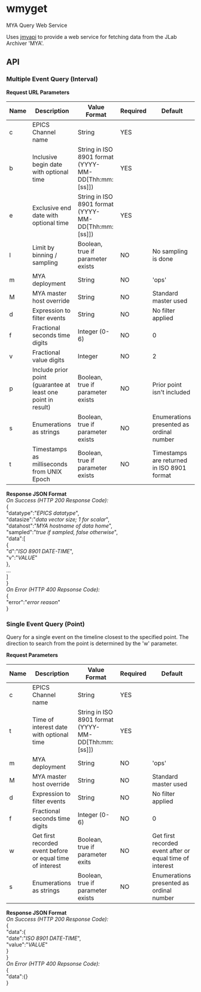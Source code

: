 # wmyget
MYA Query Web Service

Uses [jmyapi](https://github.com/JeffersonLab/jmyapi) to provide a web service for fetching data from the JLab Archiver 'MYA'.

## API    

### Multiple Event Query (Interval)

**Request URL Parameters**     

| Name  | Description                                                  | Value Format                                        | Required | Default                                    |   
|-------|--------------------------------------------------------------|-----------------------------------------------------|----------|--------------------------------------------|   
| c     | EPICS Channel name                                           | String                                              | YES      |                                            |  
| b     | Inclusive begin date with optional time                      | String in ISO 8901 format (YYYY-MM-DD[Thh:mm:[ss]]) | YES      |                                            |  
| e     | Exclusive end date with optional time                        | String in ISO 8901 format (YYYY-MM-DD[Thh:mm:[ss]]) | YES      |                                            |
| l     | Limit by binning / sampling                                  | Boolean, true if parameter exists                   | NO       | No sampling is done                        | 
| m     | MYA deployment                                               | String                                              | NO       | 'ops'                                      |   
| M     | MYA master host override                                     | String                                              | NO       | Standard master used                       |   
| d     | Expression to filter events                                  | String                                              | NO       | No filter applied                          |   
| f     | Fractional seconds time digits                               | Integer (0-6)                                       | NO       | 0                                          |    
| v     | Fractional value digits                                      | Integer                                             | NO       | 2                                          |   
| p     | Include prior point (guarantee at least one point in result) | Boolean, true if parameter exists                   | NO       | Prior point isn't included                 |   
| s     | Enumerations as strings                                      | Boolean, true if parameter exists                   | NO       | Enumerations presented as ordinal number   |   
| t     | Timestamps as milliseconds from UNIX Epoch                   | Boolean, true if parameter exists                   | NO       | Timestamps are returned in ISO 8901 format |   

**Response JSON Format**    
*On Success (HTTP 200 Response Code):*   
{   
    "datatype":"_EPICS datatype_",     
    "datasize":"_data vector size; 1 for scalar_",    
    "datahost":"_MYA hostname of data home_",      
    "sampled":"_true if sampled, false otherwise_",   
    "data":[   
        {   
            "d":"_ISO 8901 DATE-TIME_",   
            "v":"_VALUE_"   
        },   
        ...   
    ]    
}     
*On Error (HTTP 400 Repsonse Code):*    
{   
    "error":"_error reason_"   
}      

### Single Event Query (Point)
Query for a single event on the timeline closest to the specified point.  The direction to search from the point is determined by the 'w' parameter.

**Request Parameters**     

| Name  | Description                                                  | Value Format                                        | Required | Default                                    |   
|-------|--------------------------------------------------------------|-----------------------------------------------------|----------|--------------------------------------------|   
| c     | EPICS Channel name                                           | String                                              | YES      |                                            |
| t     | Time of interest date with optional time                     | String in ISO 8901 format (YYYY-MM-DD[Thh:mm:[ss]]) | YES      |                                            |
| m     | MYA deployment                                               | String                                              | NO       | 'ops'                                      |   
| M     | MYA master host override                                     | String                                              | NO       | Standard master used                       |
| d     | Expression to filter events                                  | String                                              | NO       | No filter applied                          |   
| f     | Fractional seconds time digits                               | Integer (0-6)                                       | NO       | 0                                          |
| w     | Get first recorded event before or equal time of interest    | Boolean, true if parameter exits                    | NO       | Get first recorded event after or equal time of interest |
| s     | Enumerations as strings                                      | Boolean, true if parameter exists                   | NO       | Enumerations presented as ordinal number   |

**Response JSON Format**   
*On Success (HTTP 200 Response Code):*   
{   
    "data":{   
        "date":"_ISO 8901 DATE-TIME_",   
        "value":"_VALUE_"    
        }   
}    
*On Error (HTTP 400 Repsonse Code):*    
{   
    "data":{}   
}       
